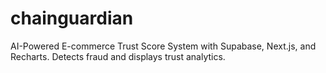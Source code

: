 # chainguardian
AI-Powered E-commerce Trust Score System with Supabase, Next.js, and Recharts. Detects fraud and displays trust analytics.
